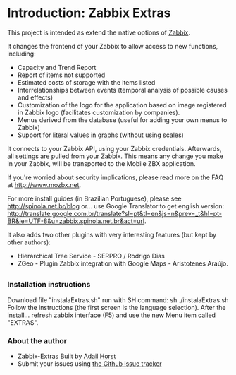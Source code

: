 # Introduction: Zabbix Extras

This project is intended as extend the native options of [Zabbix](http://www.zabbix.com).

It changes the frontend of your Zabbix to allow access to new functions, including: 
- Capacity and Trend Report 
- Report of items not supported 
- Estimated costs of storage with the items listed 
- Interrelationships between events (temporal analysis of possible causes and effects)
- Customization of the logo for the application based on image registered in Zabbix logo (facilitates customization by companies). 
- Menus derived from the database (useful for adding your own menus to Zabbix) 
- Support for literal values ​​in graphs (without using scales)

It connects to your Zabbix API, using your Zabbix credentials. Afterwards, all settings are pulled from your Zabbix.
This means any change you make in your Zabbix, will be transported to the Mobile ZBX application.

If you're worried about security implications, please read more on the FAQ at http://www.mozbx.net.

For more install guides (in Brazilian Portuguese), please see http://spinola.net.br/blog or... use Google Translator to get english version: http://translate.google.com.br/translate?sl=pt&tl=en&js=n&prev=_t&hl=pt-BR&ie=UTF-8&u=zabbix.spinola.net.br&act=url.

It also adds two other plugins with very interesting features (but kept by other authors): 
- Hierarchical Tree Service - SERPRO / Rodrigo Dias 
- ZGeo - Plugin Zabbix integration with Google Maps - Aristotenes Araújo.


##
### Installation instructions

Download file "instalaExtras.sh" run with SH command:
sh ./instalaExtras.sh
Follow the instructions (the first screen is the language selection).
After the install... refresh zabbix interface (F5) and use the new Menu item called "EXTRAS".

### About the author

- Zabbix-Extras Built by [Adail Horst](http://spinola.net.br)
- Submit your issues using [the Github issue tracker](hhttps://github.com/SpawW/zabbix-extras/issues)